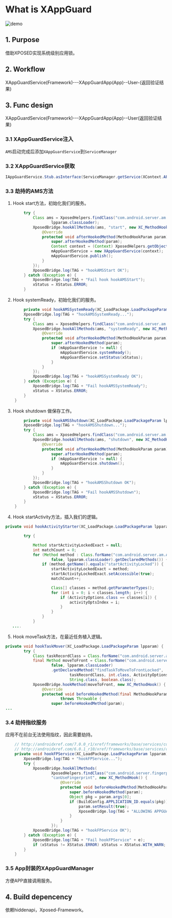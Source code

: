 # What is XAppGuard

![demo](art/videos/workflow.gif)

## 1. Purpose

借助XPOSED实现系统级别应用锁。

## 2. Workflow

XAppGuardService(Framework)---XAppGuardApp(App)--User-(返回验证结果)

## 3. Func design

XAppGuardService(Framework)---XAppGuardApp(App)--User(返回验证结果)

### 3.1 XAppGuardService注入
```AMS```启动完成后添加```XAppGuardService```到```ServiceManager```

### 3.2 XAppGuardService获取
```java
IAppGuardService.Stub.asInterface(ServiceManager.getService(XContext.APP_GUARD_SERVICE));
```

### 3.3 劫持的AMS方法
1. Hook start方法，初始化我们的服务。
```java
        try {
            Class ams = XposedHelpers.findClass("com.android.server.am.ActivityManagerService",
                    lpparam.classLoader);
            XposedBridge.hookAllMethods(ams, "start", new XC_MethodHook() {
                @Override
                protected void afterHookedMethod(MethodHookParam param) throws Throwable {
                    super.afterHookedMethod(param);
                    Context context = (Context) XposedHelpers.getObjectField(param.thisObject, "mContext");
                    mAppGuardService = new XAppGuardService(context);
                    mAppGuardService.publish();
                }
            });
            XposedBridge.log(TAG + "hookAMSStart OK");
        } catch (Exception e) {
            XposedBridge.log(TAG + "Fail hook hookAMSStart");
            xStatus = XStatus.ERROR;
        }
```

2. Hook systemReady，初始化我们的服务。

```java
        private void hookAMSSystemReady(XC_LoadPackage.LoadPackageParam lpparam) {
        XposedBridge.log(TAG + "hookAMSSystemReady...");
        try {
            Class ams = XposedHelpers.findClass("com.android.server.am.ActivityManagerService", lpparam.classLoader);
            XposedBridge.hookAllMethods(ams, "systemReady", new XC_MethodHook() {
                @Override
                protected void afterHookedMethod(MethodHookParam param) throws Throwable {
                    super.afterHookedMethod(param);
                    if (mAppGuardService != null) {
                        mAppGuardService.systemReady();
                        mAppGuardService.setStatus(xStatus);
                    }
                }
            });
            XposedBridge.log(TAG + "hookAMSSystemReady OK");
        } catch (Exception e) {
            XposedBridge.log(TAG + "Fail hookAMSSystemReady");
            xStatus = XStatus.ERROR;
        }
    }
```

3. Hook shutdown 做保存工作。
```java
        private void hookAMSShutdown(XC_LoadPackage.LoadPackageParam lpparam) {
        XposedBridge.log(TAG + "hookAMSShutdown...");
        try {
            Class ams = XposedHelpers.findClass("com.android.server.am.ActivityManagerService", lpparam.classLoader);
            XposedBridge.hookAllMethods(ams, "shutdown", new XC_MethodHook() {
                @Override
                protected void afterHookedMethod(MethodHookParam param) throws Throwable {
                    super.afterHookedMethod(param);
                    if (mAppGuardService != null) {
                        mAppGuardService.shutdown();
                    }
                }
            });
            XposedBridge.log(TAG + "hookAMSShutdown OK");
        } catch (Exception e) {
            XposedBridge.log(TAG + "Fail hookAMSShutdown");
            xStatus = XStatus.ERROR;
        }
    }
```

4. Hook startActivity方法，插入我们的逻辑。
```java
private void hookActivityStarter(XC_LoadPackage.LoadPackageParam lpparam) {

        try {

            Method startActivityLockedExact = null;
            int matchCount = 0;
            for (Method method : Class.forName("com.android.server.am.ActivityStarter",
                    false, lpparam.classLoader).getDeclaredMethods()) {
                if (method.getName().equals("startActivityLocked")) {
                    startActivityLockedExact = method;
                    startActivityLockedExact.setAccessible(true);
                    matchCount++;

                    Class[] classes = method.getParameterTypes();
                    for (int i = 0; i < classes.length; i++) {
                        if (ActivityOptions.class == classes[i]) {
                            activityOptsIndex = i;
                        }
                    }
                }
            }
   ....
```

5. Hook moveTask方法，在最近任务植入逻辑。
```java
private void hookTaskMover(XC_LoadPackage.LoadPackageParam lpparam) {
        try {
            Class taskRecordClass = Class.forName("com.android.server.am.TaskRecord", false, lpparam.classLoader);
            final Method moveToFront = Class.forName("com.android.server.am.ActivityStackSupervisor",
                    false, lpparam.classLoader)
                    .getDeclaredMethod("findTaskToMoveToFrontLocked",
                            taskRecordClass, int.class, ActivityOptions.class,
                            String.class, boolean.class);
            XposedBridge.hookMethod(moveToFront, new XC_MethodHook() {
                @Override
                protected void beforeHookedMethod(final MethodHookParam param)
                        throws Throwable {
                    super.beforeHookedMethod(param);
...
```

### 3.4 劫持指纹服务
应用不在前台无法使用指纹，因此需要劫持。
```java
    // http://androidxref.com/7.0.0_r1/xref/frameworks/base/services/core/java/com/android/server/fingerprint/FingerprintService.java
    // http://androidxref.com/6.0.1_r10/xref/frameworks/base/services/core/java/com/android/server/fingerprint/FingerprintService.java
    private void hookFPService(XC_LoadPackage.LoadPackageParam lpparam) {
        XposedBridge.log(TAG + "hookFPService...");
        try {
            XposedBridge.hookAllMethods(
                    XposedHelpers.findClass("com.android.server.fingerprint.FingerprintService", lpparam.classLoader),
                    "canUseFingerprint", new XC_MethodHook() {
                        @Override
                        protected void beforeHookedMethod(MethodHookParam param) throws Throwable {
                            super.beforeHookedMethod(param);
                            Object pkg = param.args[0];
                            if (BuildConfig.APPLICATION_ID.equals(pkg)) {
                                param.setResult(true);
                                XposedBridge.log(TAG + "ALLOWING APPGUARD TO USE FP ANYWAY");
                            }
                        }
                    });
            XposedBridge.log(TAG + "hookFPService OK");
        } catch (Exception e) {
            XposedBridge.log(TAG + "Fail hookFPService" + e);
            if (xStatus != XStatus.ERROR) xStatus = XStatus.WITH_WARN;
        }
    }
```

### 3.5 App封装的XAppGuardManager
方便APP直接调用服务。


## 4. Build depencency
依赖hiddenapi，Xposed-Framework。

